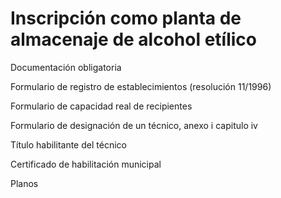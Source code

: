 # Inscripción como planta de almacenaje de alcohol etílico

Documentación obligatoria

Formulario de registro de establecimientos (resolución 11/1996)

Formulario de capacidad real de recipientes

Formulario de designación de un técnico, anexo i capitulo iv

Título habilitante del técnico

Certificado de habilitación municipal

Planos